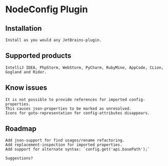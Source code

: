 NodeConfig Plugin
=================

Installation
------------
    Install as you would any JetBrains-plugin.

Supported products
------------------
    IntelliJ IDEA, PhpStorm, WebStorm, PyCharm, RubyMine, AppCode, CLion, Gogland and Rider.

Know issues
-----------
    It is not possible to provide references for imported config-properties.
    This causes json-properties to be marked as unresolved.    
    Icons for goto-representation for config-attributes disappears.

Roadmap
-------
    Add json-support for find usages/rename refactoring.
    Add replacement-inspection for imported properties.
    Add support for alternate syntax: `config.get('api.basePath');` 
    
    Suggestions?
